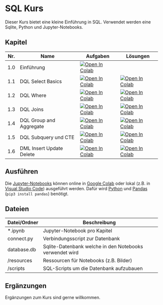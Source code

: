 # SQL Kurs

Dieser Kurs bietet eine kleine Einführung in SQL. Verwendet werden eine Sqlite, Python und Jupyter-Notebooks.


## Kapitel

Nr. | Name                     | Aufgaben                                                                                                                                                                                            | Lösungen
----|--------------------------|-----------------------------------------------------------------------------------------------------------------------------------------------------------------------------------------------------|-------------------------------------------------------------------------------------------------------------------------------------------------------------------------------
1.0 | Einführung               | [![Open In Colab](https://colab.research.google.com/assets/colab-badge.svg)](https://colab.research.google.com/github/tschuegge/SqlKurs/blob/master/1.0%20-%20Einführung.ipynb)                     | 
1.1 | DQL Select Basics        | [![Open In Colab](https://colab.research.google.com/assets/colab-badge.svg)](https://colab.research.google.com/github/tschuegge/SqlKurs/blob/master/1.1%20-%20DQL%20Select%20Basics.ipynb)          | [![Open In Colab](https://colab.research.google.com/assets/colab-badge.svg)](https://colab.research.google.com/github/tschuegge/SqlKurs/blob/master/1.1%20-%20Lösungen.ipynb)
1.2 | DQL Where                | [![Open In Colab](https://colab.research.google.com/assets/colab-badge.svg)](https://colab.research.google.com/github/tschuegge/SqlKurs/blob/master/1.2%20-%20DQL%20Where.ipynb)                    | [![Open In Colab](https://colab.research.google.com/assets/colab-badge.svg)](https://colab.research.google.com/github/tschuegge/SqlKurs/blob/master/1.2%20-%20Lösungen.ipynb)
1.3 | DQL Joins                | [![Open In Colab](https://colab.research.google.com/assets/colab-badge.svg)](https://colab.research.google.com/github/tschuegge/SqlKurs/blob/master/1.3%20-%20DQL%20Joins.ipynb)                    | [![Open In Colab](https://colab.research.google.com/assets/colab-badge.svg)](https://colab.research.google.com/github/tschuegge/SqlKurs/blob/master/1.3%20-%20Lösungen.ipynb)
1.4 | DQL Group and Aggregate  | [![Open In Colab](https://colab.research.google.com/assets/colab-badge.svg)](https://colab.research.google.com/github/tschuegge/SqlKurs/blob/master/1.4%20-%20DQL%20Group%20und%20Aggregate.ipynb)  | [![Open In Colab](https://colab.research.google.com/assets/colab-badge.svg)](https://colab.research.google.com/github/tschuegge/SqlKurs/blob/master/1.4%20-%20Lösungen.ipynb)
1.5 | DQL Subquery und CTE     | [![Open In Colab](https://colab.research.google.com/assets/colab-badge.svg)](https://colab.research.google.com/github/tschuegge/SqlKurs/blob/master/1.5%20-%20DQL%20Subquery%20und%20CTE.ipynb)     | [![Open In Colab](https://colab.research.google.com/assets/colab-badge.svg)](https://colab.research.google.com/github/tschuegge/SqlKurs/blob/master/1.5%20-%20Lösungen.ipynb)
1.6 | DML Insert Update Delete | [![Open In Colab](https://colab.research.google.com/assets/colab-badge.svg)](https://colab.research.google.com/github/tschuegge/SqlKurs/blob/master/1.6%20-%20DML%20Insert%20Update%20Delete.ipynb) | [![Open In Colab](https://colab.research.google.com/assets/colab-badge.svg)](https://colab.research.google.com/github/tschuegge/SqlKurs/blob/master/1.6%20-%20Lösungen.ipynb)


## Ausführen

Die [Jupyter-Notebooks](https://jupyter.org) können online in [Google Colab](https://colab.research.google.com) oder lokal (z.B. in [Visual Studio Code](https://code.visualstudio.com)) ausgeführt werden.
Dafür wird [Python](https://python.org) und [Pandas](https://pandas.pydata.org) (`pip3 install pandas`) benötigt.


## Dateien

Datei/Ordner | Beschreibung
-------------| -------------
*.ipynb      | Jupyter-Notebook pro Kapitel
connect.py   | Verbindungsscript zur Datenbank
database.db  | Sqlite-Datenbank welche in den Notebooks verwendet wird
/resources   | Ressourcen für Notebooks (z.B. Bilder)
/scripts     | SQL-Scripts um die Datenbank aufzubauen


## Ergänzungen

Ergänzungen zum Kurs sind gerne willkommen.